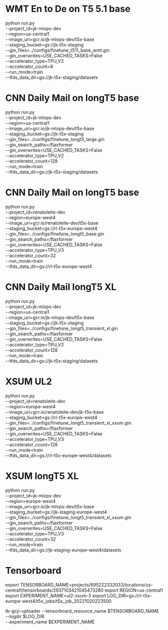 # WMT En to De on T5 5.1 base
python run.py \
--project_id=jk-mlops-dev \
--region=us-central1 \
--image_uri=gcr.io/jk-mlops-dev/t5x-base \
--staging_bucket=gs://jk-t5x-staging \
--gin_files=../configs/finetune_t511_base_wmt.gin \
--gin_overwrites=USE_CACHED_TASKS=False \
--accelerator_type=TPU_V2 \
--accelerator_count=8 \
--run_mode=train \
--tfds_data_dir=gs://jk-t5x-staging/datasets 

# CNN Daily Mail on longT5 base
python run.py \
--project_id=jk-mlops-dev \
--region=us-central1 \
--image_uri=gcr.io/jk-mlops-dev/t5x-base \
--staging_bucket=gs://jk-t5x-staging \
--gin_files=../configs/finetune_longt5_large.gin \
--gin_search_paths=/flaxformer \
--gin_overwrites=USE_CACHED_TASKS=False \
--accelerator_type=TPU_V2 \
--accelerator_count=128 \
--run_mode=train \
--tfds_data_dir=gs://jk-t5x-staging/datasets 

# CNN Daily Mail on longT5 base
python run.py \
--project_id=renatoleite-dev \
--region=europe-west4 \
--image_uri=gcr.io/renatoleite-dev/t5x-base \
--staging_bucket=gs://rl-t5x-europe-west4 \
--gin_files=../configs/finetune_longt5_base.gin \
--gin_search_paths=/flaxformer \
--gin_overwrites=USE_CACHED_TASKS=False \
--accelerator_type=TPU_V3 \
--accelerator_count=32 \
--run_mode=train \
--tfds_data_dir=gs://rl-t5x-europe-west4


# CNN Daily Mail longT5 XL

python run.py \
--project_id=jk-mlops-dev \
--region=us-central1 \
--image_uri=gcr.io/jk-mlops-dev/t5x-base \
--staging_bucket=gs://jk-t5x-staging \
--gin_files=../configs/finetune_longt5_transient_xl.gin \
--gin_search_paths=/flaxformer \
--gin_overwrites=USE_CACHED_TASKS=False \
--accelerator_type=TPU_V2 \
--accelerator_count=128 \
--run_mode=train \
--tfds_data_dir=gs://jk-t5x-staging/datasets


# XSUM UL2
python run.py \
--project_id=renatoleite-dev \
--region=europe-west4 \
--image_uri=gcr.io/renatoleite-dev/jk-t5x-base \
--staging_bucket=gs://rl-t5x-europe-west4 \
--gin_files=../configs/finetune_longt5_transient_xl_xsum.gin \
--gin_search_paths=/flaxformer \
--gin_overwrites=USE_CACHED_TASKS=False \
--accelerator_type=TPU_V3 \
--accelerator_count=128 \
--run_mode=train \
--tfds_data_dir=gs://rl-t5x-europe-west4/datasets



# XSUM longT5 XL

python run.py \
--project_id=jk-mlops-dev \
--region=europe-west4 \
--image_uri=gcr.io/jk-mlops-dev/t5x-base \
--staging_bucket=gs://jk-staging-europe-west4 \
--gin_files=../configs/finetune_longt5_transient_xl_xsum.gin \
--gin_search_paths=/flaxformer \
--gin_overwrites=USE_CACHED_TASKS=False \
--accelerator_type=TPU_V3 \
--accelerator_count=32 \
--run_mode=train \
--tfds_data_dir=gs://jk-staging-europe-west4/datasets


# Tensorboard


export TENSORBOARD_NAME=projects/895222332033/locations/us-central1/tensorboards/2937103421045473280
export REGION=us-central1
export EXPERIMENT_NAME=ul2-xsum-3
export LOG_DIR=gs://rl-t5x-europe-west4/t5x_jobs/t5x_job_20221020223500

tb-gcp-uploader --tensorboard_resource_name $TENSORBOARD_NAME \
--logdir $LOG_DIR \
--experiment_name $EXPERIMENT_NAME